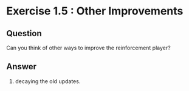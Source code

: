 # Exercise 1.5 : Other Improvements

## Question
Can you think of other ways to improve the reinforcement player?

## Answer
1. decaying the old updates.
